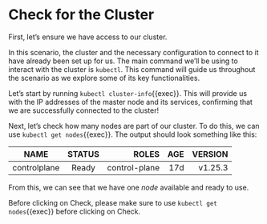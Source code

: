 # Check for the Cluster

First, let’s ensure we have access to our cluster.

In this scenario, the cluster and the necessary configuration to connect to it have already been set up for us. The main command we’ll be using to interact with the cluster is `kubectl`. This command will guide us throughout the scenario as we explore some of its key functionalities.

Let’s start by running `kubectl cluster-info`{{exec}}. This will provide us with the IP addresses of the master node and its services, confirming that we are successfully connected to the cluster!

Next, let’s check how many nodes are part of our cluster. To do this, we can use `kubectl get nodes`{{exec}}. The output should look something like this:

| NAME          | STATUS  | ROLES         | AGE  | VERSION | 
| ------------- |:-------:| -------------:| ----:| -------:|
| controlplane  | Ready   | control-plane | 17d  | v1.25.3 |

From this, we can see that we have one *node* available and ready to use.

Before clicking on Check, please make sure to use `kubectl get nodes`{{exec}} before clicking on Check.